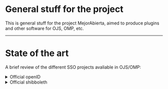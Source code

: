 # General stuff for the project

This is general stuff for the project MejorAbierta, aimed to produce plugins and other software for OJS, OMP, etc.

---


# State of the art

A brief review of the different SSO projects avaliable in OJS/OMP:


<details>
<summary>
Official openID
</summary>

[Repo Official openID](https://github.com/pkp/openid) 
- Developer: PKP 
- Ver: OJS 3.4.0 (LATEST) 
- Protocol: openID
- Last update: Dec 12, 2024 
- Data: (RS256) JWT : 
```php
  {
   	'id' => $jwtPayload->sub ?? null,
	'email' => $jwtPayload->email ?? null,
	'username' => $jwtPayload->preferred_username ?? null,
	'given_name' => $jwtPayload->given_name ?? null,
	'family_name' => $jwtPayload->family_name ?? null,
	'email_verified' => $jwtPayload->email_verified ?? null,
  }
  ```
- Review: Working
- Tested Ver : OJS 3.4 - stable
- PKCE: No
- OJS config :
  - URL: example.com/.well-known/openid-configuration
  - ClientID
  - Secret
- Endpoint Config:
  - Signature Algorimth : RS256
  - Authentication Type: Authentication Code Flow
  - PKCE enabled : No
  - OJS URL

**CONFIG ORCID OPENID**
- Go to https://orcid.org/developer-tools, sign in and configure URL and name of our service.
  Notes:
> **Only HTTPS** URIs are accepted in production
> Domains registered MUST exactly match the domains used, including subdomains
> Register all redirect URIs fully where possible. This is the most secure option and what we recommend.
> The ORCID Public **API is free for non-commercial use by individuals** as stated in the [Public APIs Terms of Service](https://info.orcid.org/public-client-terms-of-service/).

</details>

<details>
<summary>
Official shibboleth
</summary>

[Official shibboleth](https://github.com/pkp/shibboleth)
 
 - Developer : Alec (PKP) 
 - Ver: OJS 3.2+ 
 - Protocol: SAMLv2 
 - Last update: 2 y. ago
 -  Data : 
 -- Shibboleth UIN
 -- first or given name<br/>- last, family, or surname<br/>- personal initials<br/>- e-mail address<br/>- telephone number<br/>- postal mailing address 
 - Review: Stuck on error Settings
 - Tested Ver: 3.3, 3.2
</details>



